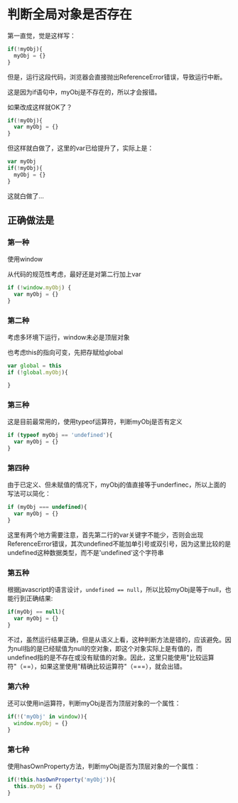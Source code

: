 #  判断全局对象是否存在

第一直觉，觉是这样写：
```javascript
if(!myObj){
  myObj = {}
}
```
但是，运行这段代码，浏览器会直接抛出ReferenceError错误，导致运行中断。

这是因为if语句中，myObj是不存在的，所以才会报错。

如果改成这样就OK了？
```javascript
if(!myObj){
  var myObj = {}
}
```
但这样就白做了，这里的var已给提升了，实际上是：
```javascript
var myObj
if(!myObj){
  myObj = {}
}
```
这就白做了...

## 正确做法是

### 第一种

使用window

从代码的规范性考虑，最好还是对第二行加上var

```javascript
if (!window.myObj) {
  var myObj = {}
}
```

### 第二种

考虑多环境下运行，window未必是顶层对象

也考虑this的指向可变，先把存赋给global

```javascript
var global = this
if (!global.myObj){

}
```

### 第三种

这是目前最常用的，使用typeof运算符，判断myObj是否有定义

```javascript
if (typeof myObj == 'undefined'){
  var myObj = {}
}
```

### 第四种

由于已定义、但未赋值的情况下，myObj的值直接等于underfinec，所以上面的写法可以简化：

```javascript
if (myObj === undefined){
  var myObj = {}
}
```
这里有两个地方需要注意，首先第二行的var关键字不能少，否则会出现ReferenceError错误，其次undefined不能加单引号或双引号，因为这里比较的是undefined这种数据类型，而不是'undefined'这个字符串

### 第五种

根据javascript的语言设计，`undefined == null`，所以比较myObj是等于null，也能行到正确结果:

```javascript
if(myObj == null){
  var myObj = {}
}
```

不过，虽然运行结果正确，但是从语义上看，这种判断方法是错的，应该避免。因为null指的是已经赋值为null的空对象，即这个对象实际上是有值的，而undefined指的是不存在或没有赋值的对象。因此，这里只能使用"比较运算符"（==），如果这里使用"精确比较运算符"（===），就会出错。

### 第六种

还可以使用in运算符，判断myObj是否为顶层对象的一个属性：
```javascript
if(!('myObj' in window)){
  window.myObj = {}
}
```

### 第七种

使用hasOwnProperty方法，判断myObj是否为顶层对象的一个属性：

```javascript
if(!this.hasOwnProperty('myObj')){
  this.myObj = {}
}
```